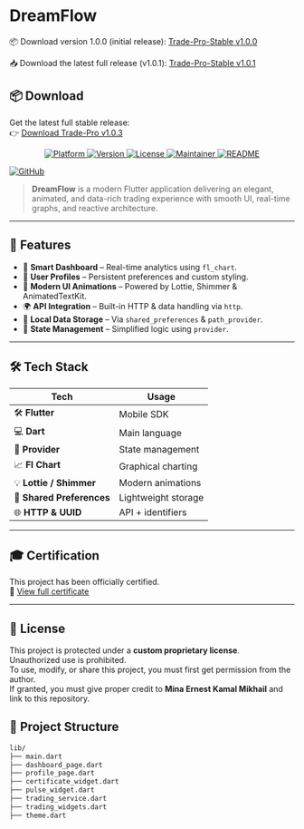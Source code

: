 # DreamFlow
📦 Download version 1.0.0 (initial release): [Trade-Pro-Stable v1.0.0](https://github.com/mina2357/Trade-Pro-Stable/releases/tag/v1.0.0)

📥 Download the latest full release (v1.0.1): [Trade-Pro-Stable v1.0.1](https://github.com/mina2357/Trade-Pro-Stable/releases/tag/v1.0.1)

## 📦 Download

Get the latest full stable release:  
👉 [Download Trade-Pro v1.0.3](https://github.com/YOUR_USERNAME/YOUR_REPO/releases/download/v1.0.3/Trade-Pro-v1.0.3.zip)

<p align="center">
  <a href="https://flutter.dev">
    <img src="https://img.shields.io/badge/Platform-Flutter-blue?logo=flutter&style=flat-square" alt="Platform" />
  </a>
  <a href="https://github.com/mina2357/Trade-Pro-Stable/releases/tag/v1.0.3">
    <img src="https://img.shields.io/badge/Version-1.0.3-green?style=flat-square" alt="Version" />
  </a>
  <a href="https://github.com/mina2357/Trade-Pro-Stable/blob/main/LICENSE">
    <img src="https://img.shields.io/badge/License-Protected-red?style=flat-square" alt="License" />
  </a>
  <a href="https://github.com/mina2357">
    <img src="https://img.shields.io/badge/Maintainer-Mina-blueviolet?style=flat-square" alt="Maintainer" />
  </a>
  <a href="#readme">
    <img src="https://img.shields.io/badge/README-Available-brightgreen?style=flat-square" alt="README" />
  </a>
</p>

[![GitHub](https://img.shields.io/badge/GitHub-Profile-181717?style=for-the-badge&logo=github&logoColor=white)](https://github.com/mina2357)
> **DreamFlow** is a modern Flutter application delivering an elegant, animated, and data-rich trading experience with smooth UI, real-time graphs, and reactive architecture.

---

## 🚀 Features

- 🧠 **Smart Dashboard** – Real-time analytics using `fl_chart`.
- 👤 **User Profiles** – Persistent preferences and custom styling.
- 💫 **Modern UI Animations** – Powered by Lottie, Shimmer & AnimatedTextKit.
- 🌍 **API Integration** – Built-in HTTP & data handling via `http`.
- 📂 **Local Data Storage** – Via `shared_preferences` & `path_provider`.
- 🧬 **State Management** – Simplified logic using `provider`.

---

## 🛠️ Tech Stack

| Tech | Usage |
|------|-------|
| 🛠️ **Flutter** | Mobile SDK |
| 💻 **Dart** | Main language |
| 🧱 **Provider** | State management |
| 📈 **Fl Chart** | Graphical charting |
| 💡 **Lottie / Shimmer** | Modern animations |
| 💾 **Shared Preferences** | Lightweight storage |
| 🌐 **HTTP & UUID** | API + identifiers |

---
## 🎓 Certification

This project has been officially certified.  
📄 [View full certificate](./CERTIFICATE.md)

---
## 📜 License

This project is protected under a **custom proprietary license**.  
Unauthorized use is prohibited.  
To use, modify, or share this project, you must first get permission from the author.  
If granted, you must give proper credit to **Mina Ernest Kamal Mikhail** and link to this repository.

## 📁 Project Structure

```bash
lib/
├── main.dart
├── dashboard_page.dart
├── profile_page.dart
├── certificate_widget.dart
├── pulse_widget.dart
├── trading_service.dart
├── trading_widgets.dart
├── theme.dart

